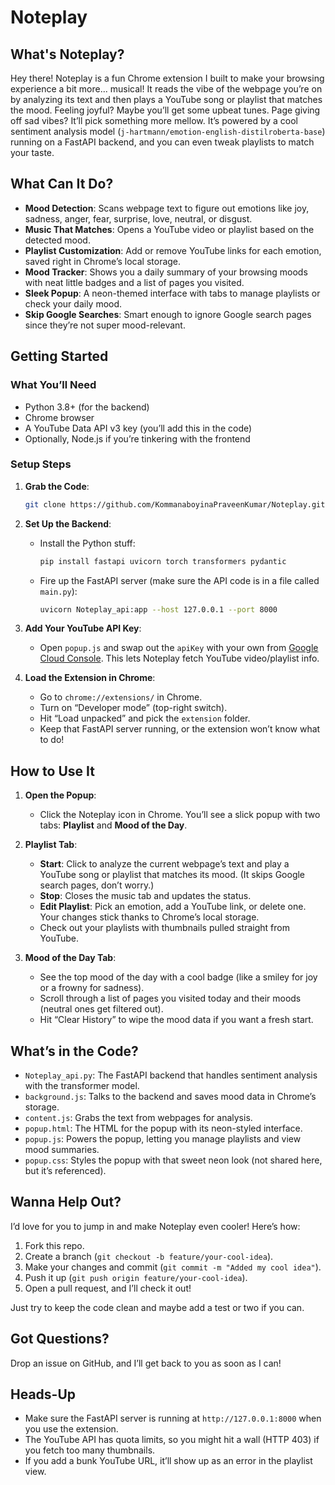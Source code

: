 # Noteplay

## What's Noteplay?

Hey there! Noteplay is a fun Chrome extension I built to make your browsing experience a bit more... musical! It reads the vibe of the webpage you’re on by analyzing its text and then plays a YouTube song or playlist that matches the mood. Feeling joyful? Maybe you’ll get some upbeat tunes. Page giving off sad vibes? It’ll pick something more mellow. It’s powered by a cool sentiment analysis model (`j-hartmann/emotion-english-distilroberta-base`) running on a FastAPI backend, and you can even tweak playlists to match your taste.

## What Can It Do?

- **Mood Detection**: Scans webpage text to figure out emotions like joy, sadness, anger, fear, surprise, love, neutral, or disgust.
- **Music That Matches**: Opens a YouTube video or playlist based on the detected mood.
- **Playlist Customization**: Add or remove YouTube links for each emotion, saved right in Chrome’s local storage.
- **Mood Tracker**: Shows you a daily summary of your browsing moods with neat little badges and a list of pages you visited.
- **Sleek Popup**: A neon-themed interface with tabs to manage playlists or check your daily mood.
- **Skip Google Searches**: Smart enough to ignore Google search pages since they’re not super mood-relevant.

## Getting Started

### What You’ll Need
- Python 3.8+ (for the backend)
- Chrome browser
- A YouTube Data API v3 key (you’ll add this in the code)
- Optionally, Node.js if you’re tinkering with the frontend

### Setup Steps
1. **Grab the Code**:
   ```bash
   git clone https://github.com/KommanaboyinaPraveenKumar/Noteplay.git
   ```

2. **Set Up the Backend**:
   - Install the Python stuff:
     ```bash
     pip install fastapi uvicorn torch transformers pydantic
     ```
   - Fire up the FastAPI server (make sure the API code is in a file called `main.py`):
     ```bash
     uvicorn Noteplay_api:app --host 127.0.0.1 --port 8000
     ```

3. **Add Your YouTube API Key**:
   - Open `popup.js` and swap out the `apiKey` with your own from [Google Cloud Console](https://console.cloud.google.com/). This lets Noteplay fetch YouTube video/playlist info.

4. **Load the Extension in Chrome**:
   - Go to `chrome://extensions/` in Chrome.
   - Turn on “Developer mode” (top-right switch).
   - Hit “Load unpacked” and pick the `extension` folder.
   - Keep that FastAPI server running, or the extension won’t know what to do!

## How to Use It

1. **Open the Popup**:
   - Click the Noteplay icon in Chrome. You’ll see a slick popup with two tabs: **Playlist** and **Mood of the Day**.

2. **Playlist Tab**:
   - **Start**: Click to analyze the current webpage’s text and play a YouTube song or playlist that matches its mood. (It skips Google search pages, don’t worry.)
   - **Stop**: Closes the music tab and updates the status.
   - **Edit Playlist**: Pick an emotion, add a YouTube link, or delete one. Your changes stick thanks to Chrome’s local storage.
   - Check out your playlists with thumbnails pulled straight from YouTube.

3. **Mood of the Day Tab**:
   - See the top mood of the day with a cool badge (like a smiley for joy or a frowny for sadness).
   - Scroll through a list of pages you visited today and their moods (neutral ones get filtered out).
   - Hit “Clear History” to wipe the mood data if you want a fresh start.

## What’s in the Code?

- `Noteplay_api.py`: The FastAPI backend that handles sentiment analysis with the transformer model.
- `background.js`: Talks to the backend and saves mood data in Chrome’s storage.
- `content.js`: Grabs the text from webpages for analysis.
- `popup.html`: The HTML for the popup with its neon-styled interface.
- `popup.js`: Powers the popup, letting you manage playlists and view mood summaries.
- `popup.css`: Styles the popup with that sweet neon look (not shared here, but it’s referenced).

## Wanna Help Out?

I’d love for you to jump in and make Noteplay even cooler! Here’s how:
1. Fork this repo.
2. Create a branch (`git checkout -b feature/your-cool-idea`).
3. Make your changes and commit (`git commit -m "Added my cool idea"`).
4. Push it up (`git push origin feature/your-cool-idea`).
5. Open a pull request, and I’ll check it out!

Just try to keep the code clean and maybe add a test or two if you can.


## Got Questions?

Drop an issue on GitHub, and I’ll get back to you as soon as I can!

## Heads-Up

- Make sure the FastAPI server is running at `http://127.0.0.1:8000` when you use the extension.
- The YouTube API has quota limits, so you might hit a wall (HTTP 403) if you fetch too many thumbnails.
- If you add a bunk YouTube URL, it’ll show up as an error in the playlist view.
